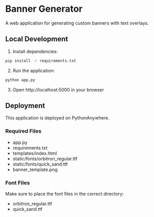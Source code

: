 # Banner Generator

A web application for generating custom banners with text overlays.

## Local Development

1. Install dependencies:
```bash
pip install -r requirements.txt
```

2. Run the application:
```bash
python app.py
```

3. Open http://localhost:5000 in your browser

## Deployment

This application is deployed on PythonAnywhere.

### Required Files
- app.py
- requirements.txt
- templates/index.html
- static/fonts/orbitron_regular.ttf
- static/fonts/quick_sand.ttf
- banner_template.png

### Font Files
Make sure to place the font files in the correct directory:
- orbitron_regular.ttf
- quick_sand.ttf 